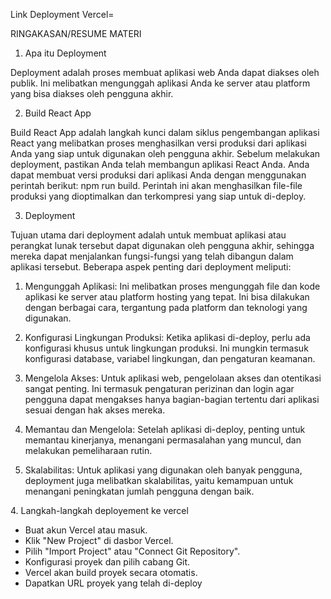 Link Deployment Vercel=


RINGAKASAN/RESUME MATERI

1. Apa itu Deployment

<p>Deployment adalah proses membuat aplikasi web Anda dapat diakses oleh publik. Ini melibatkan mengunggah aplikasi Anda ke server atau platform yang bisa diakses oleh pengguna akhir.</p>

2. Build React App

<p>Build React App adalah langkah kunci dalam siklus pengembangan aplikasi React yang melibatkan proses menghasilkan versi produksi dari aplikasi Anda yang siap untuk digunakan oleh pengguna akhir.
Sebelum melakukan deployment, pastikan Anda telah membangun aplikasi React Anda. Anda dapat membuat versi produksi dari aplikasi Anda dengan menggunakan perintah berikut: npm run build. Perintah ini akan menghasilkan file-file produksi yang dioptimalkan dan terkompresi yang siap untuk di-deploy.</p>

3. Deployment

<p>Tujuan utama dari deployment adalah untuk membuat aplikasi atau perangkat lunak tersebut dapat digunakan oleh pengguna akhir, sehingga mereka dapat menjalankan fungsi-fungsi yang telah dibangun dalam aplikasi tersebut. Beberapa aspek penting dari deployment meliputi:</p>

1. Mengunggah Aplikasi: Ini melibatkan proses mengunggah file dan kode aplikasi ke server atau platform hosting yang tepat. Ini bisa dilakukan dengan berbagai cara, tergantung pada platform dan teknologi yang digunakan.

2. Konfigurasi Lingkungan Produksi: Ketika aplikasi di-deploy, perlu ada konfigurasi khusus untuk lingkungan produksi. Ini mungkin termasuk konfigurasi database, variabel lingkungan, dan pengaturan keamanan.

3. Mengelola Akses: Untuk aplikasi web, pengelolaan akses dan otentikasi sangat penting. Ini termasuk pengaturan perizinan dan login agar pengguna dapat mengakses hanya bagian-bagian tertentu dari aplikasi sesuai dengan hak akses mereka.

4. Memantau dan Mengelola: Setelah aplikasi di-deploy, penting untuk memantau kinerjanya, menangani permasalahan yang muncul, dan melakukan pemeliharaan rutin.

5. Skalabilitas: Untuk aplikasi yang digunakan oleh banyak pengguna, deployment juga melibatkan skalabilitas, yaitu kemampuan untuk menangani peningkatan jumlah pengguna dengan baik.

<p>4. Langkah-langkah deployement ke vercel</p>

- Buat akun Vercel atau masuk.
- Klik "New Project" di dasbor Vercel.
- Pilih "Import Project" atau "Connect Git Repository".
- Konfigurasi proyek dan pilih cabang Git.
- Vercel akan build proyek secara otomatis.
- Dapatkan URL proyek yang telah di-deploy